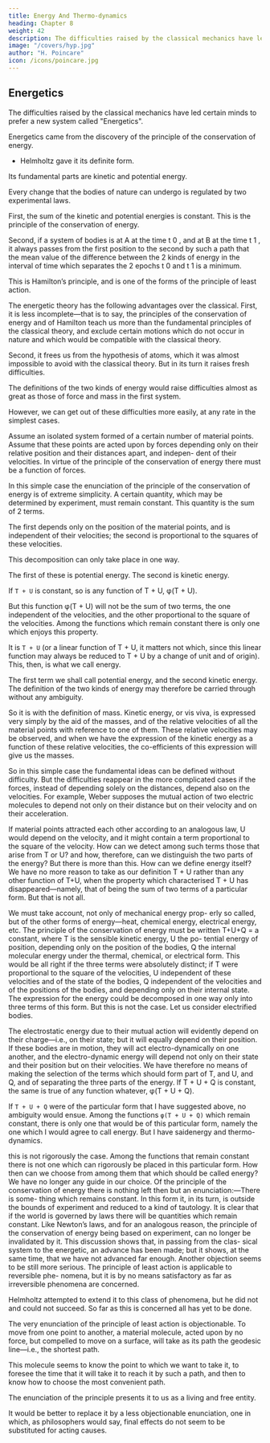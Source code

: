 ```yaml
---
title: Energy And Thermo-dynamics
heading: Chapter 8
weight: 42
description: The difficulties raised by the classical mechanics have led certain minds to prefer a new system called Energetics
image: "/covers/hyp.jpg"
author: "H. Poincare"
icon: /icons/poincare.jpg
---
```



## Energetics

The difficulties raised by the classical mechanics have led certain minds to prefer a new system called "Energetics". 

Energetics came from the discovery of the principle of the conservation of energy. 
- Helmholtz gave it its definite form.

<!-- We begin by defining two quantities which play a fun-
damental part in this theory.  -->

Its fundamental parts are kinetic and potential energy. 

Every change that the bodies of nature can undergo is regulated by two experimental laws. 

First, the sum of the kinetic and potential energies is constant. This is the principle of the conservation of energy.

Second, if a system of bodies is at A at the time t 0 , and at B at the time t 1 , it always passes from the first position to the second by such a path that the mean value of the difference between the 2 kinds of energy in the interval of time which separates the 2 epochs t 0 and t 1 is a minimum. 

This is Hamilton’s principle, and is one of the forms of the principle of least action. 

The energetic theory has the following advantages over the classical. First, it is less incomplete—that is to say, the principles of the conservation of energy and of Hamilton teach us more than the fundamental principles of the classical theory, and exclude certain motions which do not occur in nature and which would be compatible with the classical theory. 

Second, it frees us from the hypothesis of atoms, which it was almost impossible to avoid with the classical theory. But in its turn it raises fresh difficulties. 

The definitions of the two kinds of energy would raise difficulties almost as great as those of force and mass in the first system. 

However, we can get out of these difficulties more easily, at any rate in the simplest cases. 

Assume an isolated system formed of a certain number of material points. Assume that these
points are acted upon by forces depending only on their relative position and their distances apart, and indepen-
dent of their velocities. In virtue of the principle of the
conservation of energy there must be a function of forces.

In this simple case the enunciation of the principle of the conservation of energy is of extreme simplicity. A certain quantity, which may be determined by experiment, must remain constant. This quantity is the sum of 2 terms. 

The first depends only on the position of the material points, and is independent of their velocities; the second is proportional to the squares of these velocities.

This decomposition can only take place in one way. 

The first of these is potential energy. The second is kinetic energy.

If `T + U` is constant, so is any function of T + U, φ(T + U). 

But this function φ(T + U) will not be the sum of two terms, the one independent of the
velocities, and the other proportional to the square of the
velocities. Among the functions which remain constant
there is only one which enjoys this property. 

It is `T + U` (or a linear function of T + U, it matters not which, since this linear function may always be reduced to T + U by a change of unit and of origin). This, then, is what we call energy. 

The first term we shall call potential energy, and the second kinetic energy. The definition of the two
kinds of energy may therefore be carried through without any ambiguity.

So it is with the definition of mass. Kinetic energy, or vis viva, is expressed very simply by the aid of the masses,
and of the relative velocities of all the material points with reference to one of them. These relative velocities
may be observed, and when we have the expression of the kinetic energy as a function of these relative velocities, the co-efficients of this expression will give us the masses. 

So in this simple case the fundamental ideas can be defined without difficulty. But the difficulties reappear in the more complicated cases if the forces, instead of depending solely on the distances, depend also on the velocities. For example, Weber supposes the mutual action of two electric molecules to depend not only on their
distance but on their velocity and on their acceleration.

If material points attracted each other according to an analogous law, U would depend on the velocity, and it
might contain a term proportional to the square of the velocity. How can we detect among such terms those that
arise from T or U? and how, therefore, can we distinguish the two parts of the energy? But there is more than this.
How can we define energy itself? We have no more reason to take as our definition T + U rather than any other
function of T+U, when the property which characterised T + U has disappeared—namely, that of being the sum
of two terms of a particular form. But that is not all. 

We must take account, not only of mechanical energy prop-
erly so called, but of the other forms of energy—heat,
chemical energy, electrical energy, etc. The principle of
the conservation of energy must be written T+U+Q = a
constant, where T is the sensible kinetic energy, U the po-
tential energy of position, depending only on the position
of the bodies, Q the internal molecular energy under the
thermal, chemical, or electrical form. This would be all right if the three terms were absolutely distinct; if T were
proportional to the square of the velocities, U independent of these velocities and of the state of the bodies,
Q independent of the velocities and of the positions of the bodies, and depending only on their internal state.
The expression for the energy could be decomposed in one way only into three terms of this form. But this is not
the case. Let us consider electrified bodies. 

The electrostatic energy due to their mutual action will evidently depend on their charge—i.e., on their state; but it will
equally depend on their position. If these bodies are in motion, they will act electro-dynamically on one another,
and the electro-dynamic energy will depend not only on their state and their position but on their velocities. We
have therefore no means of making the selection of the terms which should form part of T, and U, and Q, and
of separating the three parts of the energy. If T + U + Q is constant, the same is true of any function whatever,
φ(T + U + Q).

If `T + U + Q` were of the particular form that I have suggested above, no ambiguity would ensue. Among the
functions `φ(T + U + Q)` which remain constant, there is only one that would be of this particular form, namely the
one which I would agree to call energy. But I have saidenergy and thermo-dynamics.

this is not rigorously the case. Among the functions that
remain constant there is not one which can rigorously be
placed in this particular form. How then can we choose
from among them that which should be called energy?
We have no longer any guide in our choice.
Of the principle of the conservation of energy there
is nothing left then but an enunciation:—There is some-
thing which remains constant. In this form it, in its turn,
is outside the bounds of experiment and reduced to a kind
of tautology. It is clear that if the world is governed by
laws there will be quantities which remain constant. Like
Newton’s laws, and for an analogous reason, the principle
of the conservation of energy being based on experiment,
can no longer be invalidated by it.
This discussion shows that, in passing from the clas-
sical system to the energetic, an advance has been made;
but it shows, at the same time, that we have not advanced
far enough.
Another objection seems to be still more serious. The
principle of least action is applicable to reversible phe-
nomena, but it is by no means satisfactory as far as irreversible phenomena are concerned. 

Helmholtz attempted to extend it to this class of phenomena, but he did not and could not succeed. So far as this is concerned all has yet to be done. 

The very enunciation of the principle of least action is objectionable. To move from one
point to another, a material molecule, acted upon by no force, but compelled to move on a surface, will take as its path the geodesic line—i.e., the shortest path. 

This molecule seems to know the point to which we want to take it, to foresee the time that it will take it to reach
it by such a path, and then to know how to choose the most convenient path. 

The enunciation of the principle presents it to us as a living and free entity.

It would be better to replace it by a less objectionable enunciation, one in which, as philosophers
would say, final effects do not seem to be substituted for acting causes.

